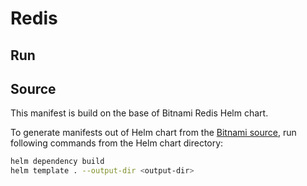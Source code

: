 # Redis

## Run

## Source

This manifest is build on the base of Bitnami Redis Helm chart.

To generate manifests out of Helm chart from the
[Bitnami source](https://github.com/bitnami/charts/tree/main/bitnami/redis),
run following commands from the Helm chart directory:

```bash
helm dependency build
helm template . --output-dir <output-dir>
```
